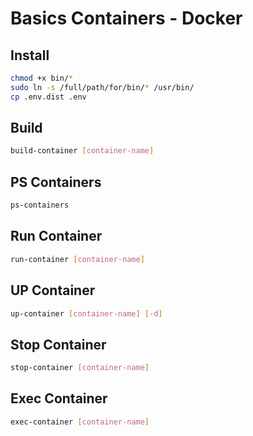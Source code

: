 # Basics Containers - Docker

## Install

```bash
chmod +x bin/*
sudo ln -s /full/path/for/bin/* /usr/bin/
cp .env.dist .env
```

## Build
```bash
build-container [container-name]
```
## PS Containers

```bash
ps-containers
```

## Run Container

```bash
run-container [container-name]
```

## UP Container

```bash
up-container [container-name] [-d]
```

## Stop Container

```bash
stop-container [container-name]
```

## Exec Container

```bash
exec-container [container-name]
```